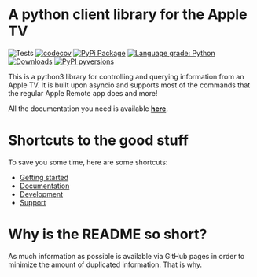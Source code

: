 A python client library for the Apple TV
========================================
![Tests](https://github.com/postlund/pyatv/workflows/Tests/badge.svg)
[![codecov](https://codecov.io/gh/postlund/pyatv/branch/master/graph/badge.svg)](https://codecov.io/gh/postlund/pyatv)
[![PyPi Package](https://badge.fury.io/py/pyatv.svg)](https://badge.fury.io/py/pyatv)
[![Language grade: Python](https://img.shields.io/lgtm/grade/python/g/postlund/pyatv.svg?logo=lgtm&logoWidth=18)](https://lgtm.com/projects/g/postlund/pyatv/context:python)
[![Downloads](https://pepy.tech/badge/pyatv)](https://pepy.tech/project/pyatv)
[![PyPI pyversions](https://img.shields.io/pypi/pyversions/pyatv.svg)](https://pypi.python.org/pypi/pyatv/)

This is a python3 library for controlling and querying information from an Apple TV. It is built
upon asyncio and supports most of the commands that the regular Apple Remote app does and more!

All the documentation you need is available **[here](https://postlund.github.io/pyatv/)**.

# Shortcuts to the good stuff

To save you some time, here are some shortcuts:

* [Getting started](https://postlund.github.io/pyatv/getting-started/)
* [Documentation](https://postlund.github.io/pyatv/documentation/)
* [Development](https://postlund.github.io/pyatv/development/)
* [Support](https://postlund.github.io/pyatv/support/)

# Why is the README so short?

As much information as possible is available via GitHub pages in order to minimize the amount
of duplicated information. That is why.
